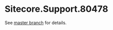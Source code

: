 # Sitecore.Support.80478

See [master branch](https://github.com/sitecoresupport/Sitecore.Support.80478) for details.